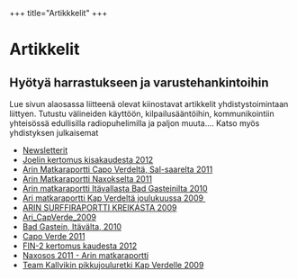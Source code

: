 +++
title="Artikkkelit"
+++

# Artikkelit


## Hyötyä harrastukseen ja varustehankintoihin

Lue sivun alaosassa liitteenä olevat kiinostavat artikkelit yhdistystoimintaan liittyen.
Tutustu välineiden käyttöön, kilpailusääntöihin, kommunikointiin yhteisössä edullisilla radiopuhelimilla ja paljon muuta....
Katso myös yhdistyksen julkaisemat 

* [Newsletterit](/newsletter)
* [Joelin kertomus kisakaudesta 2012](fin-2-kertomus-kaudesta-2012.html) 
* [Arin Matkaraportti Capo Verdeltä, Sal-saarelta 2011](capo-verde-2011.html) 
* [Arin Matkaraportti Naxokselta 2011](naxosos-2011---arin-matkaraportti.html) 
* [Arin matkaraportti Itävallasta Bad Gasteinilta 2010](bad-gastein-itaevaelta-2010.html) 
* [Ari matkaraportti Kap Verdeltä joulukuussa 2009&nbsp;](ari_capverde_matkaraportti_2009.html) 
* [ARIN SURFFIRAPORTTI KREIKASTA 2009](/newsletter/SurffimatkallaKreikansaaristossa.pdf) 
* [Ari_CapVerde_2009](ari_capverde_2009.html) 
* [Bad Gastein, Itävälta, 2010](bad-gastein-itaevaelta-2010.html) 
* [Capo Verde 2011](capo-verde-2011.html) 
* [FIN-2 kertomus kaudesta 2012](fin-2-kertomus-kaudesta-2012.html) 
* [Naxosos 2011 - Arin matkaraportti](naxosos-2011---arin-matkaraportti.html) 
* [Team Kallvikin pikkujouluretki Kap Verdelle 2009](ari_capverde_matkaraportti_2009.html) 
